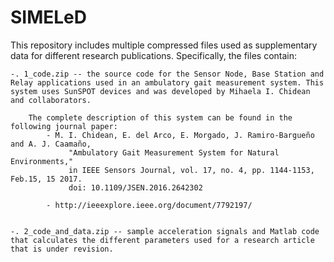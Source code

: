 # SIMELeD

This repository includes multiple compressed files used as supplementary data for different research publications.  Specifically, the files contain:

	-. 1_code.zip -- the source code for the Sensor Node, Base Station and Relay applications used in an ambulatory gait measurement system. This system uses SunSPOT devices and was developed by Mihaela I. Chidean and collaborators. 

		The complete description of this system can be found in the following journal paper:
   			- M. I. Chidean, E. del Arco, E. Morgado, J. Ramiro-Bargueño and A. J. Caamaño, 
     			 "Ambulatory Gait Measurement System for Natural Environments," 
     			 in IEEE Sensors Journal, vol. 17, no. 4, pp. 1144-1153, Feb.15, 15 2017.
     			 doi: 10.1109/JSEN.2016.2642302
			 
   			- http://ieeexplore.ieee.org/document/7792197/ 
	
	
	-. 2_code_and_data.zip -- sample acceleration signals and Matlab code that calculates the different parameters used for a research article that is under revision. 
